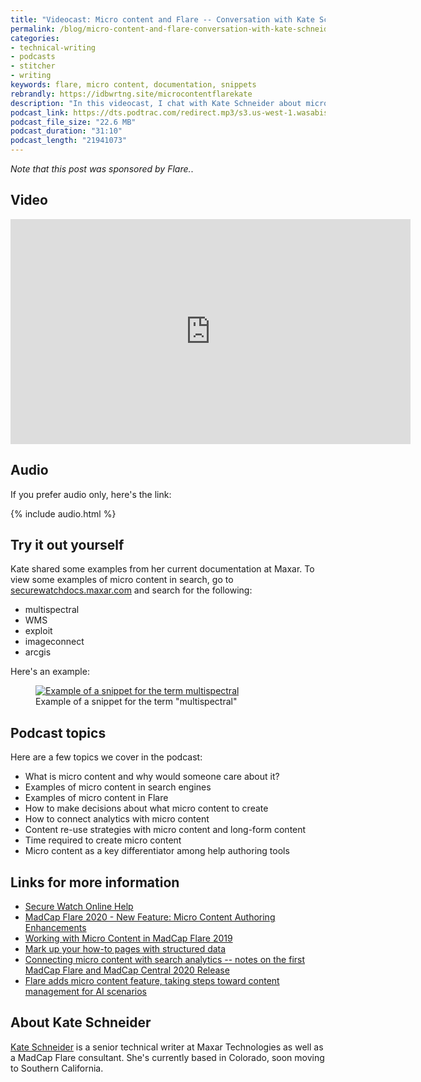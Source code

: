 ```yaml
---
title: "Videocast: Micro content and Flare -- Conversation with Kate Schneider"
permalink: /blog/micro-content-and-flare-conversation-with-kate-schneider/
categories:
- technical-writing
- podcasts
- stitcher
- writing
keywords: flare, micro content, documentation, snippets
rebrandly: https://idbwrtng.site/microcontentflarekate
description: "In this videocast, I chat with Kate Schneider about micro content and Flare. Kate shares micro content examples from her current documentation and explains the strategies she considers when creating micro content. She shows specifically how to leverage analytics in determining micro content topics."
podcast_link: https://dts.podtrac.com/redirect.mp3/s3.us-west-1.wasabisys.com/idbwmedia.com/podcasts/scheider_flare_microcontent.mp3
podcast_file_size: "22.6 MB"
podcast_duration: "31:10"
podcast_length: "21941073"
---
```


*Note that this post was sponsored by Flare.*.

## Video

<iframe width="640" height="360" src="https://www.youtube.com/embed/bmGu01opVZE" title="YouTube video player" frameborder="0" allow="accelerometer; autoplay; clipboard-write; encrypted-media; gyroscope; picture-in-picture" allowfullscreen></iframe>

## Audio

If you prefer audio only, here's the link:

{% include audio.html %}

## Try it out yourself

Kate shared some examples from her current documentation at Maxar. To view some examples of micro content in search, go to [securewatchdocs.maxar.com](http://securewatchdocs.maxar.com/en-us/Home.htm) and search for the following:

* multispectral
* WMS
* exploit
* imageconnect
* arcgis

Here's an example:

<figure><a href="http://securewatchdocs.maxar.com/en-us/Resources/Masterpages/SearchResults.htm?q=multispectral"><img src="https://s3.us-west-1.wasabisys.com/idbwmedia.com/images/multispectralexample.png" alt="Example of a snippet for the term multispectral" /></a><figcaption>Example of a snippet for the term "multispectral"</figcaption></figure>

## Podcast topics

Here are a few topics we cover in the podcast:

* What is micro content and why would someone care about it?
* Examples of micro content in search engines
* Examples of micro content in Flare
* How to make decisions about what micro content to create
* How to connect analytics with micro content
* Content re-use strategies with micro content and long-form content
* Time required to create micro content
* Micro content as a key differentiator among help authoring tools

## Links for more information

* [Secure Watch Online Help](http://securewatchdocs.maxar.com/en-us/Home.htm)
* [MadCap Flare 2020 - New Feature: Micro Content Authoring Enhancements](https://www.youtube.com/watch?v=qrMs1WtcXb4&t=12s)
* [Working with Micro Content in MadCap Flare 2019](http://uaeurope.com/articles/MicroContentinFlare.html)
* [Mark up your how-to pages with structured data](https://developers.google.com/search/docs/data-types/how-to#how-to-step)
* [Connecting micro content with search analytics -- notes on the first MadCap Flare and MadCap Central 2020 Release](/blog/connect-micro-content-with-search-analytics/)
* [Flare adds micro content feature, taking steps toward content management for AI scenarios](/blog/madcap-flare-micro-content-features-support-ai-directions/)

## About Kate Schneider

[Kate Schneider](https://www.linkedin.com/in/kateschneider/) is a senior technical writer at Maxar Technologies as well as a MadCap Flare consultant. She's currently based in Colorado, soon moving to Southern California.
